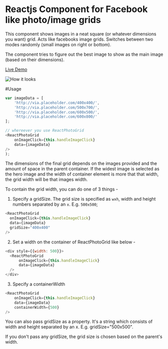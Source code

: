 Reactjs Component for Facebook like photo/image grids
=====================================================

This component shows images in a neat square (or whatever dimensions you want) grid. Acts like facebooks image grids. Switches between two modes randomly (small images on right or bottom).

The component tries to figure out the best image to show as the main image (based on their dimensions).

<a href='https://cdn.rawgit.com/mukeshsoni/react-photo-grid/master/example/index.html' target='_blank'>Live Demo</a>

![How it looks](https://farm8.staticflickr.com/7484/15736005117_57154548cc.jpg "How it looks")

#Usage
```JavaScript
var imageData = [
    'http://via.placeholder.com/400x400/',
    'http://via.placeholder.com/500x700/',
    'http://via.placeholder.com/600x500/',
    'http://via.placeholder.com/600x800/'
];

// whereever you use ReactPhotoGrid
<ReactPhotoGrid
    onImageClick={this.handleImageClick}
    data={imageData} 
/>
);
```

The dimensions of the final grid depends on the images provided and the amount
of space in the parent container. If the widest image is selected as the hero
image and the width of container element is more that that width, the grid width
will be that images width. 

To contain the grid width, you can do one of 3 things - 

1. Specify a gridSize. The grid size is specified as `wxh`, width and height
   numbers separated by an `x`. E.g. `500x500`;

```JavaScript
<ReactPhotoGrid
  onImageClick={this.handleImageClick}
  data={imageData}
  gridSize="400x400"
/>
```

2. Set a width on the container of ReactPhotoGrid like below - 


```JavaScript
<div style={{width: 500}}>
  <ReactPhotoGrid
      onImageClick={this.handleImageClick}
      data={imageData}
  />
</div>
```

3. Specify a containerWidth

```JavaScript
<ReactPhotoGrid
    onImageClick={this.handleImageClick}
    data={imageData}
    containerWidth={500}
/>
```

You can also pass gridSize as a property. It's a string which consists of width and height separated by an x. E.g. gridSize="500x500".

If you don't pass any gridSize, the grid size is chosen based on the parent's width.
